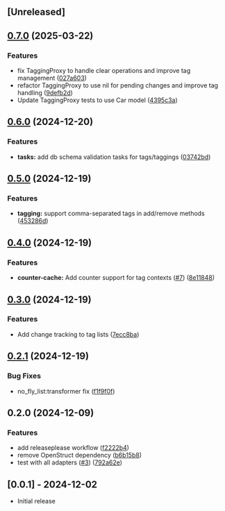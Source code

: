 ## [Unreleased]

## [0.7.0](https://github.com/contriboss/no_fly_list/compare/no_fly_list/v0.6.0...no_fly_list/v0.7.0) (2025-03-22)


### Features

* fix TaggingProxy to handle clear operations and improve tag management ([027a603](https://github.com/contriboss/no_fly_list/commit/027a603b390ba9094913ea6d0bb6a531eb049202))
* refactor TaggingProxy to use nil for pending changes and improve tag handling ([9defb2d](https://github.com/contriboss/no_fly_list/commit/9defb2d8bf5d938a8902c18c3826285a561ea048))
* Update TaggingProxy tests to use Car model ([4395c3a](https://github.com/contriboss/no_fly_list/commit/4395c3a154df2586692b74d76ce1ab342798ef03))

## [0.6.0](https://github.com/contriboss/no_fly_list/compare/no_fly_list/v0.5.0...no_fly_list/v0.6.0) (2024-12-20)


### Features

* **tasks:** add db schema validation tasks for tags/taggings ([03742bd](https://github.com/contriboss/no_fly_list/commit/03742bda81e910dc21f9cff5496743d15504565e))

## [0.5.0](https://github.com/contriboss/no_fly_list/compare/no_fly_list/v0.4.0...no_fly_list/v0.5.0) (2024-12-19)


### Features

* **tagging:** support comma-separated tags in add/remove methods ([453286d](https://github.com/contriboss/no_fly_list/commit/453286d6849919f24c86fbed15dad52122b7202c))

## [0.4.0](https://github.com/contriboss/no_fly_list/compare/no_fly_list/v0.3.0...no_fly_list/v0.4.0) (2024-12-19)


### Features

* **counter-cache:** Add counter support for tag contexts ([#7](https://github.com/contriboss/no_fly_list/issues/7)) ([8e11848](https://github.com/contriboss/no_fly_list/commit/8e11848abae940d82e4eb26982f197e0ac097cf9))

## [0.3.0](https://github.com/contriboss/no_fly_list/compare/no_fly_list/v0.2.1...no_fly_list/v0.3.0) (2024-12-19)


### Features

* Add change tracking to tag lists ([7ecc8ba](https://github.com/contriboss/no_fly_list/commit/7ecc8ba1af3e989a9da4eb8e0b6ea7769fedb056))

## [0.2.1](https://github.com/contriboss/no_fly_list/compare/no_fly_list/v0.2.0...no_fly_list/v0.2.1) (2024-12-19)


### Bug Fixes

* no_fly_list:transformer fix ([f1f9f0f](https://github.com/contriboss/no_fly_list/commit/f1f9f0f46eac2bc9376ab043aff57b4c57dd74f2))

## 0.2.0 (2024-12-09)


### Features

* add releaseplease workflow ([f2222b4](https://github.com/contriboss/no_fly_list/commit/f2222b4a00976fdd721fad328e1ec9951caf7a2e))
* remove OpenStruct dependency ([b6b15b8](https://github.com/contriboss/no_fly_list/commit/b6b15b853a0af1fa2544f936d4dcb49646ecd469))
* test with all adapters ([#3](https://github.com/contriboss/no_fly_list/issues/3)) ([792a62e](https://github.com/contriboss/no_fly_list/commit/792a62e9ae8276a246109cb90fec894b49e6141a))

## [0.0.1] - 2024-12-02

- Initial release
